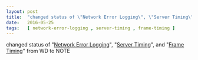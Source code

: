 ```yaml
---
layout: post
title:  "changed status of \"Network Error Logging\", \"Server Timing\", and \"Frame Timing\" from WD to NOTE"
date:   2016-05-25
tags:   [ network-error-logging , server-timing , frame-timing ]
---
```


changed status of "[Network Error Logging](/spec/network-error-logging)", "[Server Timing](/spec/server-timing)", and "[Frame Timing](/spec/frame-timing)" from WD to NOTE

